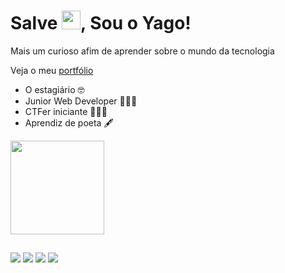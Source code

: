 <h1>Salve <img src="https://raw.githubusercontent.com/kaueMarques/kaueMarques/master/hi.gif" height="30px">, Sou o Yago!</h1>
Mais um curioso afim de aprender sobre o mundo da tecnologia

<p>Veja o meu <a href="https://intern-yago.github.io/" target="_blank">portfólio</a></p>

- O estagiário 🤓
- Junior Web Developer 👨🏽‍💻
- CTFer iniciante 🕵🏽‍♂️
- Aprendiz de poeta 🖋️
<div align="left">
  <a href="https://github.com/intern-yago">
  <img align="center" height="150em" src="https://github-readme-stats.vercel.app/api?username=intern-yago&show_icons=true&include_all_commits=false&count_private=true&text_color=FFFFFF&title_color=ff6e00&bg_color=000000&icon_color=ff0000&boder_color=FFFFFF&include_all_commits=true"/>
</div>

  
  ##
  
  <div>
    <a href="https://instagram.com/ti_intern" target="_blank"><img src="https://img.shields.io/badge/-Instagram-%23E4405F?style=for-the-badge&logo=instagram&logoColor=white" target="_blank"></a>
    <a href="https://mail.google.com/mail/?view=cm&fs=1&tf=1&to=yago.commercial@gmail.com"><img src="https://img.shields.io/badge/-Gmail-ff0000?style=for-the-badge&logo=gmail&logoColor=white" target="_blank"></a>
  <a href="https://www.linkedin.com/in/yago-victor-0892481b4/" target="_blank"><img src="https://img.shields.io/badge/-LinkedIn-0071aa?style=for-the-badge&logo=linkedin&logoColor=white" target="_blank"></a> 
    <a href="https://twitter.com/pequeno_poetist" target="_blank"><img src="https://img.shields.io/badge/Twitter-1A8CD8?style=for-the-badge&logo=twitter&logoColor=white" target="_blank"></a> 
  </div>


